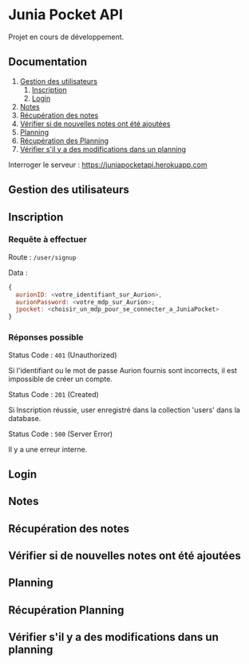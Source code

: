# Junia Pocket API
Projet en cours de développement.

## Documentation

1. [Gestion des utilisateurs](#utilisateurs)
	1. [Inscription](#inscription)
	2. [Login](#login)
2. [Notes](#notes)
  1. [Récupération des notes](#recup-notes)
  2. [Vérifier si de nouvelles notes ont été ajoutées](#fetch-notes)
3. [Planning](#planning)
  1. [Récupération des Planning](#recup-planning)
  2. [Vérifier s'il y a des modifications dans un planning](#fetch-planning)

Interroger le serveur : https://juniapocketapi.herokuapp.com

##  Gestion des utilisateurs <a name="utilisateurs"></a>

## Inscription <a name="inscription"></a>

### Requête à effectuer 

Route : `/user/signup`

Data : 
```js
{
  aurionID: <votre_identifiant_sur_Aurion>,
  aurionPassword: <votre_mdp_sur_Aurion>;
  jpocket: <choisir_un_mdp_pour_se_connecter_a_JuniaPocket>
}
```

### Réponses possible

Status Code : `401` (Unauthorized)

Si l'identifiant ou le mot de passe Aurion fournis sont incorrects, il est impossible
de créer un compte.

Status Code : `201` (Created)

Si Inscription réussie, user enregistré dans la collection 'users' dans la database.

Status Code : `500` (Server Error)

Il y a une erreur interne.

## Login <a name="login"></a>

## Notes <a name="notes"></a>

## Récupération des notes <a name="recup-notes"></a>

## Vérifier si de nouvelles notes ont été ajoutées <a name="fetch-notes"></a>

## Planning <a name="planning"></a>

## Récupération Planning <a name="recup-planning"></a>

## Vérifier s'il y a des modifications dans un planning <a name="fetch-planning"></a>